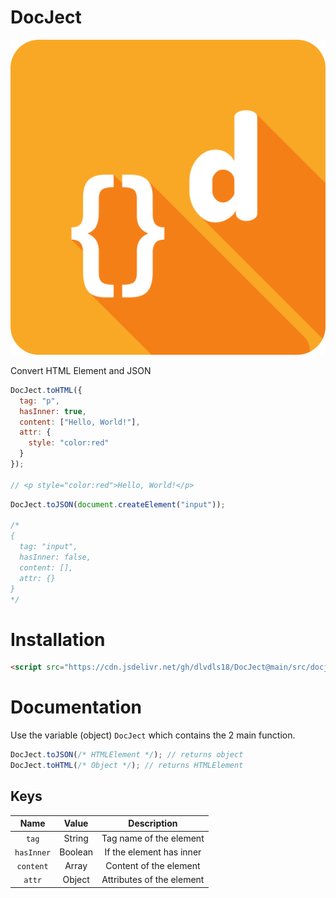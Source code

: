# DocJect

![DocJect](docject.png)

Convert HTML Element and JSON

```js
DocJect.toHTML({
  tag: "p",
  hasInner: true,
  content: ["Hello, World!"],
  attr: {
    style: "color:red"
  }
});

// <p style="color:red">Hello, World!</p>
```

```js
DocJect.toJSON(document.createElement("input"));

/*
{
  tag: "input",
  hasInner: false,
  content: [],
  attr: {}
}
*/
```

# Installation
```html
<script src="https://cdn.jsdelivr.net/gh/dlvdls18/DocJect@main/src/docject.js"></script>
```

# Documentation
Use the variable (object) `DocJect` which contains the 2 main function.

```js
DocJect.toJSON(/* HTMLElement */); // returns object
DocJect.toHTML(/* Object */); // returns HTMLElement
```


## Keys

| Name  | Value  |       Description      |
|:-----:|:------:|:----------------------:|
| `tag` | String | Tag name of the element |
| `hasInner` | Boolean | If the element has inner |
| `content` | Array | Content of the element |
| `attr` | Object | Attributes of the element |
